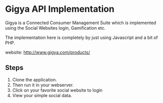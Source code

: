 Gigya API Implementation
===================
Gigya is a Connected Consumer Management Suite which is implemented using the Social Websites login, Gamification etc. 

The implementation here is completely by just using Javascript and a bit of PHP.

website: http://www.gigya.com/products/

Steps
-------
1. Clone the application.
2. Then run it in your webserver.
3. Click on your favorite social website to login 
4. View your simple social data. 
